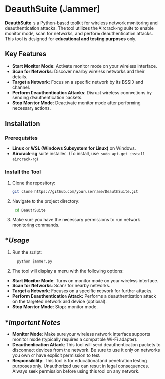 # **DeauthSuite (Jammer)**

**DeauthSuite** is a Python-based toolkit for wireless network monitoring and deauthentication attacks. The tool utilizes the Aircrack-ng suite to enable monitor mode, scan for networks, and perform deauthentication attacks. This tool is designed for **educational and testing purposes** only.

## **Key Features**

- **Start Monitor Mode**: Activate monitor mode on your wireless interface.
- **Scan for Networks**: Discover nearby wireless networks and their details.
- **Target a Network**: Focus on a specific network by its BSSID and channel.
- **Perform Deauthentication Attacks**: Disrupt wireless connections by sending deauthentication packets.
- **Stop Monitor Mode**: Deactivate monitor mode after performing necessary actions.

## **Installation**

### **Prerequisites**

- **Linux** or **WSL (Windows Subsystem for Linux)** on Windows.
- **Aircrack-ng** suite installed. (To install, use: `sudo apt-get install aircrack-ng`)

### **Install the Tool**

1. Clone the repository:
   ```bash
   git clone https://github.com/yourusername/DeauthSuite.git
   ```

2.  Navigate to the project directory:
    ```bash
     cd DeauthSuite
    ```
3.  Make sure you have the necessary permissions to run network monitoring 
    commands.

 ## **Usage*
1. Run the script:
   ```bash
     python jammer.py
    ```
2. The tool will display a menu with the following options:
  - **Start Monitor Mode**: Turns on monitor mode on your wireless interface.
  - **Scan for Networks**: Scans for nearby networks.
  - **Target a Network**: Focuses on a specific network for further attacks.
  - **Perform Deauthentication Attack:** Performs a deauthentication attack on 
   the targeted network and device (optional).
  - **Stop Monitor Mode**: Stops monitor mode.

## **Important Notes*
- **Monitor Mode**: Make sure your wireless network interface supports monitor mode (typically requires a compatible Wi-Fi adapter).
- **Deauthentication Attack**: This tool will send deauthentication packets to disconnect devices from the network. Be sure to use it only on networks you own or have explicit permission to test.
- **Responsibility**: This tool is for educational and penetration testing purposes only. Unauthorized use can result in legal consequences. Always seek permission before using this tool on any network.
